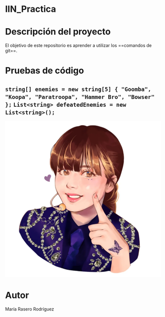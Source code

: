 # IIN_Practica
# Descripción del proyecto
El objetivo de este repositorio es aprender a utilizar los ==comandos de git==.
# Pruebas de código
`string[] enemies = new string[5] { "Goomba", "Koopa", "Paratroopa", "Hammer Bro", "Bowser" };`
`List<string> defeatedEnemies = new List<string>();`
---
![alt text](dibujo.jpg)
# Autor
María Rasero Rodríguez
